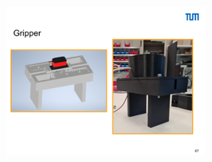 
<p align="center">
  <img src="https://github.com/Divij96/Projects/blob/main/ScaraRobot/Images/gripper.png" width="400" title="hover text">
</p>

